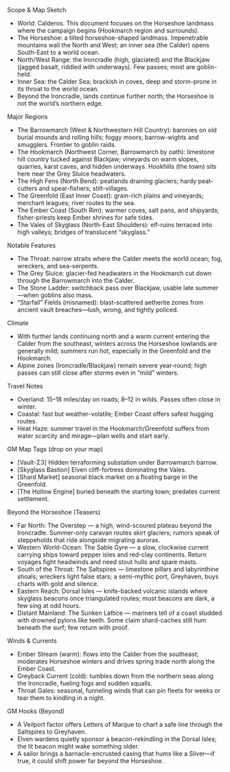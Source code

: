 Scope & Map Sketch
- World: Calderos. This document focuses on the Horseshoe landmass where the campaign begins (Hookmarch region and surrounds).
- The Horseshoe: a tilted horseshoe-shaped landmass. Impenetrable mountains wall the North and West; an inner sea (the Calder) opens South-East to a world ocean.
- North/West Range: the Ironcradle (high, glaciated) and the Blackjaw (jagged basalt, riddled with underways). Few passes; most are goblin-held.
- Inner Sea: the Calder Sea; brackish in coves, deep and storm-prone in its throat to the world ocean.
- Beyond the Ironcradle, lands continue further north; the Horseshoe is not the world’s northern edge.

Major Regions
- The Barrowmarch (West & Northwestern Hill Country): baronies on old burial mounds and rolling hills; foggy moors; barrow-wights and smugglers. Frontier to goblin raids.
- The Hookmarch (Northwest Corner, Barrowmarch by oath): limestone hill country tucked against Blackjaw; vineyards on warm slopes, quarries, karst caves, and hidden underways. Hookhills (the town) sits here near the Grey Sluice headwaters.
- The High Fens (North Bend): peatlands draining glaciers; hardy peat-cutters and spear-fishers; stilt-villages.
- The Greenfold (East Inner Coast): grain-rich plains and vineyards; merchant leagues; river routes to the sea.
- The Ember Coast (South Rim): warmer coves, salt pans, and shipyards; fisher-priests keep Ember shrines for safe tides.
- The Vales of Skyglass (North-East Shoulders): elf-ruins terraced into high valleys; bridges of translucent “skyglass.”

Notable Features
- The Throat: narrow straits where the Calder meets the world ocean; fog, wreckers, and sea-serpents.
- The Grey Sluice: glacier-fed headwaters in the Hookmarch cut down through the Barrowmarch into the Calder.
- The Stone Ladder: switchback pass over Blackjaw, usable late summer—when goblins also mass.
- “Starfall” Fields (misnamed): blast-scattered aetherite zones from ancient vault breaches—lush, wrong, and tightly policed.

Climate
- With further lands continuing north and a warm current entering the Calder from the southeast, winters across the Horseshoe lowlands are generally mild; summers run hot, especially in the Greenfold and the Hookmarch.
- Alpine zones (Ironcradle/Blackjaw) remain severe year-round; high passes can still close after storms even in “mild” winters.

Travel Notes
- Overland: 15–18 miles/day on roads; 8–12 in wilds. Passes often close in winter.
- Coastal: fast but weather-volatile; Ember Coast offers safest hugging routes.
 - Heat Haze: summer travel in the Hookmarch/Greenfold suffers from water scarcity and mirage—plan wells and start early.

GM Map Tags (drop on your map)
- [Vault-Σ3] Hidden terraforming substation under Barrowmarch barrow.
- [Skyglass Bastion] Elven cliff-fortress dominating the Vales.
- [Shard Market] seasonal black market on a floating barge in the Greenfold.
- [The Hollow Engine] buried beneath the starting town; predates current settlement.

Beyond the Horseshoe (Teasers)
- Far North: The Overstep — a high, wind-scoured plateau beyond the Ironcradle. Summer-only caravan routes skirt glaciers; rumors speak of steppeholds that ride alongside migrating auroras.
- Western World-Ocean: The Sable Gyre — a slow, clockwise current carrying ships toward pepper isles and red-clay continents. Return voyages fight headwinds and need stout hulls and spare masts.
- South of the Throat: The Saltspires — limestone pillars and labyrinthine shoals; wreckers light false stars; a semi-mythic port, Greyhaven, buys charts with gold and silence.
- Eastern Reach: Dorsal Isles — knife-backed volcanic islands where skyglass beacons once triangulated routes; most beacons are dark, a few sing at odd hours.
- Distant Mainland: The Sunken Lattice — mariners tell of a coast studded with drowned pylons like teeth. Some claim shard-caches still hum beneath the surf; few return with proof.

Winds & Currents
- Ember Stream (warm): flows into the Calder from the southeast; moderates Horseshoe winters and drives spring trade north along the Ember Coast.
- Greyback Current (cold): tumbles down from the northern seas along the Ironcradle, fueling fogs and sudden squalls.
- Throat Gales: seasonal, funneling winds that can pin fleets for weeks or tear them to kindling in a night.

GM Hooks (Beyond)
- A Veilport factor offers Letters of Marque to chart a safe line through the Saltspires to Greyhaven.
- Elven wardens quietly sponsor a beacon-rekindling in the Dorsal Isles; the lit beacon might wake something older.
- A sailor brings a barnacle-encrusted casing that hums like a Sliver—if true, it could shift power far beyond the Horseshoe.
